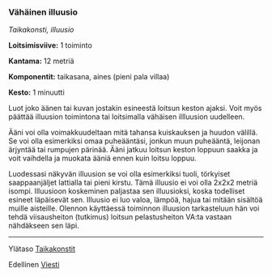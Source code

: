 ### Vähäinen illuusio

*Taikakonsti, illuusio*

**Loitsimisviive:** 1 toiminto

**Kantama:** 12 metriä

**Komponentit:** taikasana, aines (pieni pala villaa)

**Kesto:** 1 minuutti

Luot joko äänen tai kuvan jostakin esineestä loitsun keston ajaksi. Voit myös päättää illuusion toimintona tai loitsimalla vähäisen illluusion uudelleen.

Ääni voi olla voimakkuudeltaan mitä tahansa kuiskauksen ja huudon välillä. Se voi olla esimerkiksi omaa puheääntäsi, jonkun muun puheääntä, leijonan ärjyntää tai rumpujen pärinää. Ääni jatkuu loitsun keston loppuun saakka ja voit vaihdella ja muokata ääniä ennen kuin loitsu loppuu.

Luodessasi näkyvän illuusion se voi olla esimerkiksi tuoli, törkyiset saappaanjäljet lattialla tai pieni kirstu. Tämä illuusio ei voi olla 2x2x2 metriä isompi. Illuusioon koskeminen paljastaa sen illuusioksi, koska todelliset esineet läpäisevät sen. Illuusio ei luo valoa, lämpöä, hajua tai mitään sisältöä muille aisteille. Olennon käyttäessä toiminnon illuusion tarkasteluun hän voi tehdä viisausheiton (tutkimus) loitsun pelastusheiton VA:ta vastaan nähdäkseen sen läpi.

----

Ylätaso [Taikakonstit](0.piirin_taikakonstit.md)

Edellinen [Viesti](Viesti.md)
